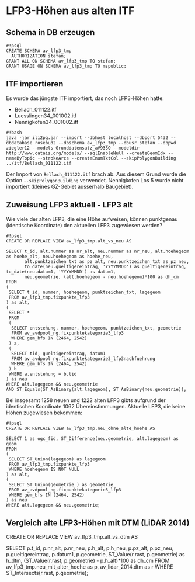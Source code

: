 # LFP3-Höhen aus alten ITF

## Schema in DB erzeugen

```
#!psql
CREATE SCHEMA av_lfp3_tmp
  AUTHORIZATION stefan;
GRANT ALL ON SCHEMA av_lfp3_tmp TO stefan;
GRANT USAGE ON SCHEMA av_lfp3_tmp TO mspublic;
```

## ITF importieren

Es wurde das jüngste ITF importiert, das noch LFP3-Höhen hatte:

* Bellach_011122.itf 
* Luesslingen34_001002.itf
* Nennigkofen34_001002.itf


```
#!bash
java -jar ili2pg.jar --import --dbhost localhost --dbport 5432 --dbdatabase rosebud2 --dbschema av_lfp3_tmp --dbusr stefan --dbpwd ziegler12 --models Grunddatensatz_aV93SO --modeldir http://www.catais.org/models/ --sqlEnableNull --createGeomIdx --nameByTopic --strokeArcs --createEnumTxtCol --skipPolygonBuilding ../itf/Bellach_011122.itf
```

Der Import von `Bellach_011122.itf` brach ab. Aus diesem Grund wurde die Option `--skipPolygonBuilding` verwendet. Nennigkofen Los 5 wurde nicht importiert (kleines GZ-Gebiet ausserhalb Baugebiet).

## Zuweisung LFP3 aktuell - LFP3 alt

Wie viele der alten LFP3, die eine Höhe aufweisen, können punktgenau (identische Koordinate) den aktuellen LFP3 zugewiesen werden?

```
#!psql
CREATE OR REPLACE VIEW av_lfp3_tmp.alt_vs_neu AS

SELECT t_id, alt.nummer as nr_alt, neu.nummer as nr_neu, alt.hoehegeom as hoehe_alt, neu.hoehegeom as hoehe_neu,
       alt.punktzeichen_txt as pz_alt, neu.punktzeichen_txt as pz_neu, 
       to_date(neu.gueltigereintrag, 'YYYYMMDD') as gueltigereintrag, to_date(neu.datum1, 'YYYYMMDD') as datum1, 
       neu.geometrie, (alt.hoehegeom - neu.hoehegeom)*100 as dh_cm
FROM
(
 SELECT t_id, nummer, hoehegeom, punktzeichen_txt, lagegeom
 FROM av_lfp3_tmp.fixpunkte_lfp3
) as alt,
(
 SELECT *
 FROM 
 (
  SELECT entstehung, nummer, hoehegeom, punktzeichen_txt, geometrie 
  FROM av_avdpool_ng.fixpunktekategorie3_lfp3
  WHERE gem_bfs IN (2464, 2542)
 ) a,
 (
  SELECT tid, gueltigereintrag, datum1
  FROM av_avdpool_ng.fixpunktekategorie3_lfp3nachfuehrung
  WHERE gem_bfs IN (2464, 2542)
 ) b
 WHERE a.entstehung = b.tid
) as neu
WHERE alt.lagegeom && neu.geometrie
AND ST_Equals(ST_AsBinary(alt.lagegeom), ST_AsBinary(neu.geometrie));
```

Bei insgesamt 1258 neuen und 1222 alten LFP3 gibts aufgrund der identischen Koordinate 1062 Übereinstimmungen. Aktuelle LFP3, die keine Höhen zugewiesen bekommen:

```
#!psql
CREATE OR REPLACE VIEW av_lfp3_tmp.neu_ohne_alte_hoehe AS

SELECT 1 as ogc_fid, ST_Difference(neu.geometrie, alt.lagegeom) as geom
FROM
(
 SELECT ST_Union(lagegeom) as lagegeom
 FROM av_lfp3_tmp.fixpunkte_lfp3
 WHERE hoehegeom IS NOT NULL
) as alt,
(
 SELECT ST_Union(geometrie ) as geometrie
 FROM av_avdpool_ng.fixpunktekategorie3_lfp3
 WHERE gem_bfs IN (2464, 2542)
) as neu
WHERE alt.lagegeom && neu.geometrie;
```

## Vergleich alte LFP3-Höhen mit DTM (LiDAR 2014)

CREATE OR REPLACE VIEW av_lfp3_tmp.alt_vs_dtm AS
 
SELECT p.t_id, p.nr_alt, p.nr_neu, p.h_alt, p.h_neu, p.pz_alt, p.pz_neu, 
       p.gueltigereintrag, p.datum1, p.geometrie, ST_Value(r.rast, p.geometrie) as h_dtm,
       (ST_Value(r.rast, p.geometrie) - p.h_alt)*100 as dh_cm
FROM av_lfp3_tmp.neu_mit_alter_hoehe as p, av_lidar_2014.dtm as r
WHERE ST_Intersects(r.rast, p.geometrie);
```

